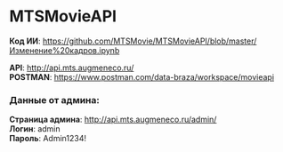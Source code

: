 # MTSMovieAPI

**Код ИИ**: https://github.com/MTSMovie/MTSMovieAPI/blob/master/Изменение%20кадров.ipynb  
  
**API**: http://api.mts.augmeneco.ru/  
**POSTMAN**: https://www.postman.com/data-braza/workspace/movieapi
 
### Данные от админа:  
**Страница админа**: http://api.mts.augmeneco.ru/admin/  
**Логин**: admin  
**Пароль**: Admin1234!  
